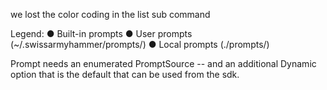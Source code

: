 we lost the color coding in the list sub command


Legend:
  ● Built-in prompts
  ● User prompts (~/.swissarmyhammer/prompts/)
  ● Local prompts (./prompts/)


Prompt needs an enumerated PromptSource -- and an additional Dynamic option that is the default that can be used from the sdk.

